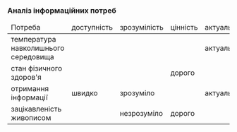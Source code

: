 ### Аналіз інформаційних потреб

<table>
<thead>
<tr>
<td>Потреба</td>
<td>доступність</td>
<td>зрозумілість</td>
<td>цінність</td>
<td>актуальність</td>
</tr>
</thead>
<tr>
<td>температура навколишнього середовища</td>
<td></td>
<td></td>
<td></td>
<td>актуально</td>
</tr>
<tr>
<td>стан фізичного здоров'я</td>
<td></td>
<td></td>
<td>дорого</td>
<td></td>
</tr>
<td>отримання інформації</td>
<td>швидко</td>
<td>зрозуміло</td>
<td></td>
<td>актуально</td>
</tr>
<td>зацікавленість живописом</td>
<td></td>
<td>незрозуміло</td>
<td>дорого</td>
<td></td>
</tr>
